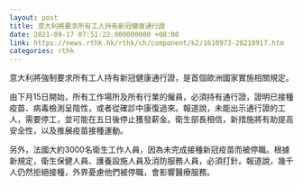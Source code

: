 ```yaml
---
layout: post
title: 意大利將要求所有工人持有新冠健康通行證
date: 2021-09-17 07:51:22.000000000 +08:00
link: https://news.rthk.hk/rthk/ch/component/k2/1610973-20210917.htm
categories: rthk
---
```


意大利將強制要求所有工人持有新冠健康通行證，是首個歐洲國家實施相關規定。

由下月15日開始，所有工作場所及所有行業的僱員，必須持有通行證，證明已接種疫苗、病毒檢測呈陰性，或者從確診中康復過來。報道說，未能出示通行證的工人，需要停工，並可能在五日後停止獲發薪金。衛生部長相信，新措施將有助提高安全性，以及推展疫苗接種運動。

另外，法國大約3000名衛生工作人員，因為未完成接種新冠疫苗而被停職。根據新規定，衛生保健人員、護養設施人員及消防服務人員，必須打針。報道說，幾千人仍然拒絕接種，外界憂慮他們被停職，會影響醫療服務。
